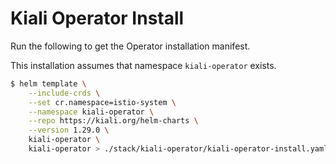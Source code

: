 # Kiali Operator Install

Run the following to get the Operator installation manifest.

This installation assumes that namespace `kiali-operator` exists.

```sh
$ helm template \
    --include-crds \
    --set cr.namespace=istio-system \
    --namespace kiali-operator \
    --repo https://kiali.org/helm-charts \
    --version 1.29.0 \
    kiali-operator \
    kiali-operator > ./stack/kiali-operator/kiali-operator-install.yaml
```

